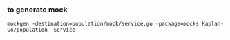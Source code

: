 ### to generate mock 
    mockgen -destination=population/mock/service.go -package=mocks Kaplan-Go/population  Service